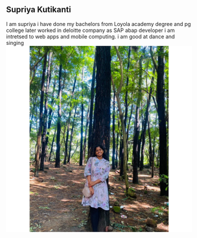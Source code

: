## Supriya Kutikanti
I am supriya i have done my bachelors from Loyola academy degree and pg college later worked in deloitte company as SAP abap developer i am  intretsed to web apps and mobile computing. i am good at dance and singing
![My photo](Supriya.jpeg)


